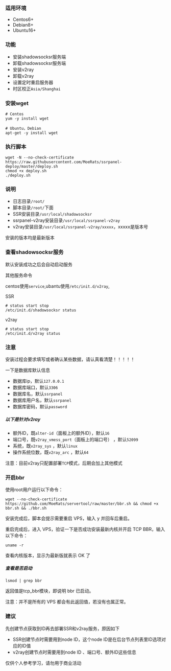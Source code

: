 ### 适用环境
- Centos6+
- Debian8+
- Ubuntu16+



### 功能
- 安装shadowsocksr服务端
- 卸载shadowsocksr服务端
- 安装v2ray
- 卸载v2ray
- 设置定时重启服务器
- 时区校正`Asia/Shanghai`

### 安装wget
```
# Centos
yum -y install wget

# Ubuntu，Debian
apt-get -y install wget
```

### 执行脚本
```
wget -N --no-check-certificate https://raw.githubusercontent.com/MoeRats/ssrpanel-deploy/master/deploy.sh
chmod +x deploy.sh
./deploy.sh
```

### 说明
- 日志目录`/root/`
- 脚本目录`/root/`下面
- SSR安装目录`/usr/local/shadowsocksr`
- ssrpanel-v2ray安装目录`/usr/local/ssrpanel-v2ray`
- v2ray安装目录`/usr/local/ssrpanel-v2ray/xxxxx`，xxxxx是版本号

安装的版本均是最新版本


### 查看shadowsocksr服务

默认安装成功之后会自动启动服务

其他服务命令

centos使用`service`,ubantu使用`/etc/init.d/v2ray`,

SSR
```
# status start stop
/etc/init.d/shadowsocksr status
```

v2ray
```
# status start stop
/etc/init.d/v2ray status
```


### 注意
安装过程会要求填写或者确认某些数据，请认真看清楚！！！！！

一下是数据库默认信息

- 数据库ip，默认`127.0.0.1`
- 数据库端口，默认`3306`
- 数据库名，默认`ssrpanel`
- 数据库用户名，默认`ssrpanel`
- 数据库密码，默认`password`

##### 以下是针对v2ray

- 额外ID，既`alter-id`（面板上的额外ID），默认`16`
- 端口号，既`v2ray_vmess_port`（面板上的端口号） ，默认`52099`
- 系统，既`v2ray_sys` ，默认`linux`
- 操作系统位数，既`v2ray_arc` ，默认`64`

注意：目前v2ray只配置部署`TCP`模式，后期会加上其他模式

### 开启bbr

使用root用户运行以下命令：

```
wget --no-check-certificate https://github.com/MoeRats/servertool/raw/master/bbr.sh && chmod +x bbr.sh && ./bbr.sh
```
安装完成后，脚本会提示需要重启 VPS，输入 y 并回车后重启。

重启完成后，进入 VPS，验证一下是否成功安装最新内核并开启 TCP BBR，输入以下命令：

```
uname -r
```
查看内核版本，显示为最新版就表示 OK 了

##### 查看是否启动

```
lsmod | grep bbr
```
返回值是tcp_bbr模块，即说明 bbr 已启动。

注意：并不是所有的 VPS 都会有此返回值，若没有也属正常。

### 建议

先创建节点获取到ID再去部署SSR和v2ray服务，原因如下
- SSR创建节点时需要用到node ID，这个node ID是在后台节点列表里ID选项对应的ID值
- v2ray创建节点时需要用到node ID 、端口号、额外ID这些信息

仅供个人参考学习，请勿用于商业活动
